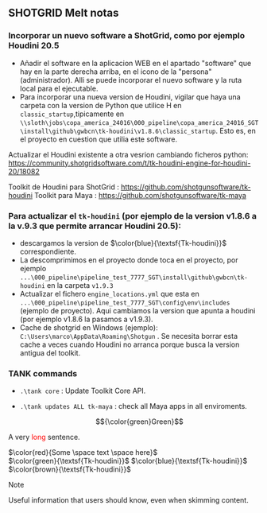 ## SHOTGRID Melt notas    


### Incorporar un nuevo software a ShotGrid, como por ejemplo Houdini 20.5
- Añadir el software en la aplicacion WEB en el apartado "software" que hay en la parte derecha arriba, en el icono de la "persona" (administrador). Alli se puede incorporar el nuevo software y la ruta local para el ejecutable.
- Para incorporar una nueva version de Houdini, vigilar que haya una carpeta con la version de Python que utilice H en `classic_startup`,tipicamente en `\\sloth\jobs\copa_america_24016\000_pipeline\copa_america_24016_SGT\install\github\gwbcn\tk-houdini\v1.8.6\classic_startup`. Esto es, en el proyecto en cuestion que utilia este software.



Actualizar el Houdini existente a otra vesrion cambiando ficheros python: https://community.shotgridsoftware.com/t/tk-houdini-engine-for-houdini-20/18082


Toolkit de Houdini para ShotGrid :  https://github.com/shotgunsoftware/tk-houdini
Toolkit para Maya :  https://github.com/shotgunsoftware/tk-maya

### Para actualizar el `tk-houdini` (por ejemplo de la version v1.8.6 a la v.9.3 que permite arrancar Houdini 20.5):

- descargamos la version de $\color{blue}{\textsf{Tk-houdini}}$ correspondiente.
- La descomprimimos en el proyecto donde toca en el proyecto, por ejemplo `...\000_pipeline\pipeline_test_7777_SGT\install\github\gwbcn\tk-houdini` en la carpeta `v1.9.3`
- Actualizar el fichero `engine_locations.yml` que esta en `...\000_pipeline\pipeline_test_7777_SGT\config\env\includes` (ejemplo de proyecto). Aqui cambiamos la version que apunta a houdini (por ejemplo v1.8.6 la pasamos a v1.9.3).
- Cache de shotgrid en Windows (ejemplo): `C:\Users\marco\AppData\Roaming\Shotgun` . Se necesita borrar esta cache a veces cuando Houdini no arranca porque busca la version antigua del toolkit.


### TANK commands   

-  `.\tank core` : Update  Toolkit Core API.
-  `.\tank updates ALL tk-maya` : check all Maya apps in all enviroments.


 	$${\color{green}Green}$$

A very <span style='color: red;'>long</span> sentence.

$\color{red}{Some \space text \space here}$ <br>
$\color{green}{\textsf{Tk-houdini}}$
$\color{blue}{\textsf{Tk-houdini}}$
$\color{brown}{\textsf{Tk-houdini}}$

> [!NOTE]
> Useful information that users should know, even when skimming content.
